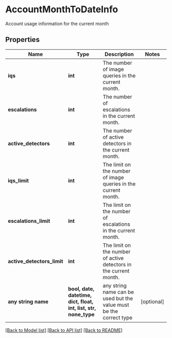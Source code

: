 # AccountMonthToDateInfo

Account usage information for the current month

## Properties
Name | Type | Description | Notes
------------ | ------------- | ------------- | -------------
**iqs** | **int** | The number of image queries in the current month. | 
**escalations** | **int** | The number of escalations in the current month. | 
**active_detectors** | **int** | The number of active detectors in the current month. | 
**iqs_limit** | **int** | The limit on the number of image queries in the current month. | 
**escalations_limit** | **int** | The limit on the number of escalations in the current month. | 
**active_detectors_limit** | **int** | The limit on the number of active detectors in the current month. | 
**any string name** | **bool, date, datetime, dict, float, int, list, str, none_type** | any string name can be used but the value must be the correct type | [optional]

[[Back to Model list]](../README.md#documentation-for-models) [[Back to API list]](../README.md#documentation-for-api-endpoints) [[Back to README]](../README.md)


